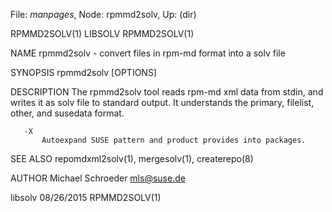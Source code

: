 File: *manpages*,  Node: rpmmd2solv,  Up: (dir)

RPMMD2SOLV(1)                       LIBSOLV                      RPMMD2SOLV(1)



NAME
       rpmmd2solv - convert files in rpm-md format into a solv file

SYNOPSIS
       rpmmd2solv [OPTIONS]

DESCRIPTION
       The rpmmd2solv tool reads rpm-md xml data from stdin, and writes it as
       solv file to standard output. It understands the primary, filelist,
       other, and susedata format.

       -X
           Autoexpand SUSE pattern and product provides into packages.

SEE ALSO
       repomdxml2solv(1), mergesolv(1), createrepo(8)

AUTHOR
       Michael Schroeder <mls@suse.de>



libsolv                           08/26/2015                     RPMMD2SOLV(1)
